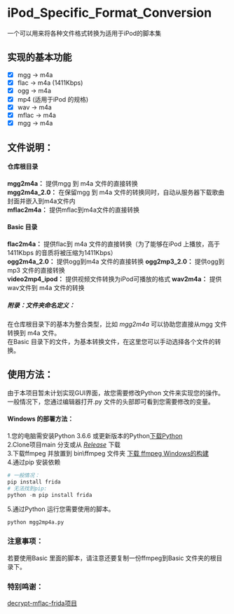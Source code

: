 # iPod_Specific_Format_Conversion
一个可以用来将各种文件格式转换为适用于iPod的脚本集    

## 实现的基本功能   
- [x] mgg -> m4a
- [x] flac -> m4a (1411Kbps)
- [x] ogg -> m4a
- [x] mp4 (适用于iPod 的规格)
- [x] wav -> m4a
- [x] mflac -> m4a
- [x] mgg -> m4a
## 文件说明：   

#### 仓库根目录
**mgg2m4a：** 提供mgg 到 m4a 文件的直接转换   
**mgg2m4a_2.0：** 在保留mgg 到 m4a 文件的转换同时，自动从服务器下载歌曲封面并嵌入到m4a文件内    
**mflac2m4a：** 提供mflac到m4a文件的直接转换    


#### Basic 目录
**flac2m4a：** 提供flac到 m4a 文件的直接转换（为了能够在iPod 上播放，高于1411Kbps 的音质将被压缩为1411Kbps）      
**ogg2m4a_2.0：** 提供ogg到m4a 文件的直接转换 
**ogg2mp3_2.0：** 提供ogg到mp3 文件的直接转换   
**video2mp4_ipod：** 提供视频文件转换为iPod可播放的格式 
**wav2m4a：** 提供wav文件到 m4a 文件的转换

##### 附录：文件夹命名定义：  
在仓库根目录下的基本为整合类型，比如 *mgg2m4a*  可以协助您直接从mgg 文件转换到 m4a 文件。   
在Basic 目录下的文件，为基本转换文件，在这里您可以手动选择各个文件的转换。





## 使用方法：  
由于本项目暂未计划实现GUI界面，故您需要修改Python 文件来实现您的操作。   
一般情况下，您通过编辑器打开.py 文件的头部即可看到您需要修改的变量。    

#### Windows 的部署方法：
1.您的电脑需安装Python 3.6.6 或更新版本的Python[下载Python](https://python.org)   
2.Clone项目main 分支或从 [*Release*](https://github.com/Xiaoxiaoyu1321/IPod_specific_format_conversion/releases) 下载  
3.下载ffmpeg 并放置到 bin\\ffmpeg 文件夹 [下载 ffmpeg Windows的构建](https://www.gyan.dev/ffmpeg/builds/)     
4.通过pip 安装依赖    
```Python
# 一般情况：
pip install frida
# 无法找到pip:
python -m pip install frida
```
5.通过Python 运行您需要使用的脚本。
```
python mgg2mp4a.py
```

### 注意事项：
若要使用Basic 里面的脚本，请注意还要复制一份ffmpeg到Basic 文件夹的根目录下。  
### 特别鸣谢：
[decrypt-mflac-frida项目](https://github.com/yllhwa/decrypt-mflac-frida)  

